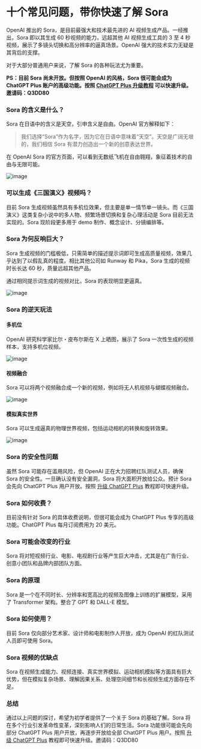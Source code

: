 # 十个常见问题，带你快速了解 Sora

OpenAI 推出的 Sora，是目前最强大和技术最先进的 AI 视频生成产品。一经推出，Sora 即以其生成 60 秒视频的能力，远超其他 AI 视频生成工具的 3 至 4 秒视频，展示了多镜头切换和高分辨率的逼真场景。OpenAI 强大的技术实力无疑是其背后的支撑。

对于大部分普通用户来说，了解 Sora 的各种玩法尤为重要。

**PS：目前 Sora 尚未开放。但按照 OpenAI 的风格，Sora 很可能会成为 ChatGPT Plus 账户的高级功能。按照 [ChatGPT Plus 升级教程](https://gpt.fomepay.com/#/pages/login/index?d=Q3DD80) 可以快速升级。邀请码：Q3DD80**

### Sora 的含义是什么？

Sora 在日语中的含义是天空，引申含义是自由。OpenAI 官方解释如下：

> 我们选择“Sora”作为名字，因为它在日语中意味着“天空”。天空是广阔无垠的，我们相信 Sora 有潜力创造出一个新的创意表达世界。

在 OpenAI Sora 的官方页面，可以看到无数纸飞机在自由翱翔，象征着技术的自由与无限可能。

![image](https://github.com/cppnjames/Sora/assets/169968491/6dc82fc7-08f5-43ce-85e6-e798e124765c)


### 可以生成《三国演义》视频吗？

目前 Sora 生成视频虽然具有多机位效果，但主要是单一情节单一镜头。而《三国演义》这类复杂小说中的多人物、频繁场景切换和复杂心理活动是 Sora 目前无法实现的。Sora 现阶段更多用于 demo 制作、概念设计、分镜编排等。

### Sora 为何反响巨大？

Sora 生成视频的门槛极低，只需简单的描述提示词即可生成高质量视频，效果几乎达到了以假乱真的程度。相比其他公司如 Runway 和 Pika，Sora 生成的视频时长长达 60 秒，质量远超其他产品。

通过相同提示词生成的视频对比，Sora 的表现明显更逼真。

![image](https://github.com/cppnjames/Sora/assets/169968491/39c1f7dd-3d32-4917-b845-9a77e4a7e2b8)


### Sora 的逆天玩法

#### 多机位

OpenAI 研究科学家比尔・皮布尔斯在 X 上晒图，展示了 Sora 一次性生成的视频样本，支持多机位视频。

![image](https://github.com/cppnjames/Sora/assets/169968491/b2000964-78ac-460d-bbc8-80f61ae15f72)


#### 视频融合

Sora 可以将两个视频融合成一个新的视频，例如将无人机视频与蝴蝶视频融合。

![image](https://github.com/cppnjames/Sora/assets/169968491/14def4ef-1cca-4194-ba49-e62f442f7c1d)


#### 模拟真实世界

Sora 可以生成逼真的物理世界视频，包括运动相机的转换和旋转效果。

![image](https://github.com/cppnjames/Sora/assets/169968491/9aae0a65-deb6-46c4-ac42-47e8332abdd4)


### Sora 的安全性问题

虽然 Sora 可能存在滥用风险，但 OpenAI 正在大力招聘红队测试人员，确保 Sora 的安全性。一旦确认没有安全漏洞，Sora 将大面积开放给公众。预计 Sora 会先向 ChatGPT Plus 用户开放。按照 [升级 ChatGPT Plus](https://gpt.fomepay.com/#/pages/login/index?d=Q3DD80) 教程即可快速升级。
### Sora 如何收费？

目前没有针对 Sora 的具体收费说明，但很可能会成为 ChatGPT Plus 专享的高级功能。ChatGPT Plus 每月订阅费用为 20 美元。

### Sora 可能会改变的行业

Sora 将对短视频行业、电影、电视剧行业等产生巨大冲击，尤其是在广告行业、创意小团队和品牌内部团队方面。

### Sora 的原理

Sora 是一个在不同时长、分辨率和宽高比的视频及图像上训练的扩展模型，采用了 Transformer 架构。整合了 GPT 和 DALL-E 模型。

### Sora 如何使用？

目前 Sora 仅向部分艺术家、设计师和电影制作人开放，成为 OpenAI 的红队测试人员即可使用 Sora。

### Sora 视频的优缺点

Sora 在视频生成能力、视频连接、真实世界模拟、运动相机模拟等方面具有巨大优势，但在模拟复杂场景、理解因果关系、处理空间细节和长视频生成方面存在不足。

### 总结

通过以上问题的探讨，希望为初学者提供了一个关于 Sora 的基础了解。Sora 将在多个行业引发革命性变革，深刻影响人们的日常生活。Sora 功能很可能会先向部分 ChatGPT Plus 用户开放，再逐步开放给全部 ChatGPT Plus 用户。按照 [升级 ChatGPT Plus](https://gpt.fomepay.com/#/pages/login/index?d=Q3DD80) 教程即可快速升级。邀请码：Q3DD80
